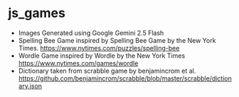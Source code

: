 # js_games

- Images Generated using Google Gemini 2.5 Flash
- Spelling Bee Game inspired by Spelling Bee Game by the New York Times. https://www.nytimes.com/puzzles/spelling-bee
- Wordle Game inspired by Wordle by the New York Times https://www.nytimes.com/games/wordle
- Dictionary taken from scrabble game by benjamincrom et al. https://github.com/benjamincrom/scrabble/blob/master/scrabble/dictionary.json
